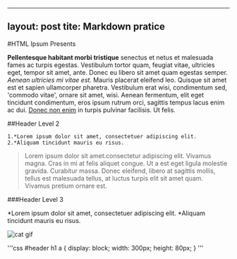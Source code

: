 ----
layout: post
tite: Markdown pratice
----
#HTML Ipsum Presents
	       
**Pellentesque habitant morbi tristique** senectus et netus et malesuada fames ac turpis egestas. Vestibulum tortor quam, feugiat vitae, ultricies eget, tempor sit amet, ante. Donec eu libero sit amet quam egestas semper. <em>Aenean ultricies mi vitae est.</em> Mauris placerat eleifend leo. Quisque sit amet est et sapien ullamcorper pharetra. Vestibulum erat wisi, condimentum sed, 'commodo vitae', ornare sit amet, wisi. Aenean fermentum, elit eget tincidunt condimentum, eros ipsum rutrum orci, sagittis tempus lacus enim ac dui. 
[Donec non enim](#) in turpis pulvinar facilisis. Ut felis.</p>

##Header Level 2
	       

    1.*Lorem ipsum dolor sit amet, consectetuer adipiscing elit.
    2.*Aliquam tincidunt mauris eu risus.


>Lorem ipsum dolor sit amet.consectetur adipiscing elit. Vivamus magna. Cras in mi at felis aliquet congue. Ut a est eget ligula molestie gravida. Curabitur massa. Donec eleifend, libero at sagittis mollis, tellus est malesuada tellus, at luctus turpis elit sit amet quam. Vivamus pretium ornare est.

###Header Level 3

   *Lorem ipsum dolor sit amet, consectetuer adipiscing elit.</li>
   *Aliquam tincidunt mauris eu risus.</li>


![cat gif](http://i.imgur.com/v1gUYem.gif)

'''css
#header h1 a { 
	display: block; 
	width: 300px; 
	height: 80px; 
}
'''
